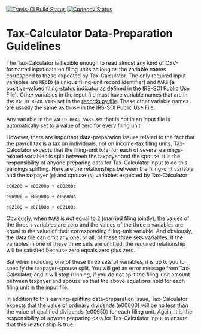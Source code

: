 [![Travis-CI Build Status](https://travis-ci.org/open-source-economics/Tax-Calculator.svg?branch=master)](https://travis-ci.org/open-source-economics/Tax-Calculator)
[![Codecov Status](https://codecov.io/github/open-source-economics/Tax-Calculator/coverage.svg?precision=2)](https://codecov.io/github/open-source-economics/Tax-Calculator)

Tax-Calculator Data-Preparation Guidelines
==========================================

The Tax-Calculator is flexible enough to read almost any kind of
CSV-formatted input data on filing units as long as the variable names
correspond to those expected by Tax-Calculator.  The only required
input variables are `RECID` (a unique filing-unit record identifier)
and `MARS` (a positive-valued filing-status indicator as defined in
the IRS-SOI Public Use File).  Other variables in the input file must
have variable names that are in the `VALID_READ_VARS` set in the
[records.py
file](https://github.com/open-source-economics/Tax-Calculator/blob/master/taxcalc/records.py).
These other variable names are usually the same as those in the
IRS-SOI Public Use File.

Any variable in the `VALID_READ_VARS` set that is not in an input file
is automatically set to a value of zero for every filing unit.

However, there are important data-preparation issues related to the
fact that the payroll tax is a tax on individuals, not on income-tax
filing units.  Tax-Calculator expects that the filing-unit total for
each of several earnings-related variables is split between the
taxpayer and the spouse.  It is the responsibility of anyone preparing
data for Tax-Calculator input to do this earnings splitting.  Here are
the relationships between the filing-unit variable and the taxpayer
(`p`) and spouse (`s`) variables expected by Tax-Calculator:
```
e00200 = e00200p + e00200s

e00900 = e00900p + e00900s

e02100 = e02100p + e02100s
```
Obviously, when `MARS` is not equal to 2 (married filing jointly), the
values of the three `s` variables are zero and the values of the three
`p` variables are equal to the value of their corresponding
filing-unit variable.  And obviously, the data file can omit any one,
or all, of these three sets variables.  If the variables in one of these
three sets are omitted, the required relationship will be satisfied
because zero equals zero plus zero.

But when including one of these three sets of variables, it is up to you
to specify the taxpayer-spouse split.  You will get an error message
from Tax-Calculator, and it will stop running, if you do not split the
filing-unit amount between taxpayer and spouse so that the above equations
hold for each filing unit in the input file.

In addition to this earning-splitting data-preparation issue,
Tax-Calculator expects that the value of ordinary dividends (e00600)
will be no less than the value of qualified dividends (e00650) for
each filing unit.  Again, it is the responsibility of anyone preparing
data for Tax-Calculator input to ensure that this relationship is
true.
